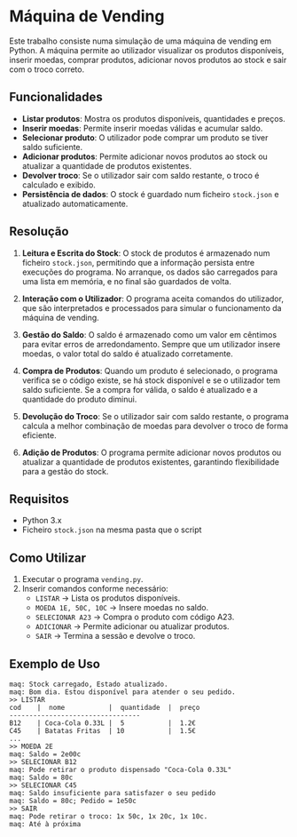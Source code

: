 # Máquina de Vending

Este trabalho consiste numa simulação de uma máquina de vending em Python. A máquina permite ao utilizador visualizar os produtos disponíveis, inserir moedas, comprar produtos, adicionar novos produtos ao stock e sair com o troco correto.

## Funcionalidades

- **Listar produtos**: Mostra os produtos disponíveis, quantidades e preços.
- **Inserir moedas**: Permite inserir moedas válidas e acumular saldo.
- **Selecionar produto**: O utilizador pode comprar um produto se tiver saldo suficiente.
- **Adicionar produtos**: Permite adicionar novos produtos ao stock ou atualizar a quantidade de produtos existentes.
- **Devolver troco**: Se o utilizador sair com saldo restante, o troco é calculado e exibido.
- **Persistência de dados**: O stock é guardado num ficheiro `stock.json` e atualizado automaticamente.

## Resolução

1. **Leitura e Escrita do Stock**: O stock de produtos é armazenado num ficheiro `stock.json`, permitindo que a informação persista entre execuções do programa. No arranque, os dados são carregados para uma lista em memória, e no final são guardados de volta.

2. **Interação com o Utilizador**: O programa aceita comandos do utilizador, que são interpretados e processados para simular o funcionamento da máquina de vending.

3. **Gestão do Saldo**: O saldo é armazenado como um valor em cêntimos para evitar erros de arredondamento. Sempre que um utilizador insere moedas, o valor total do saldo é atualizado corretamente.

4. **Compra de Produtos**: Quando um produto é selecionado, o programa verifica se o código existe, se há stock disponível e se o utilizador tem saldo suficiente. Se a compra for válida, o saldo é atualizado e a quantidade do produto diminui.

5. **Devolução do Troco**: Se o utilizador sair com saldo restante, o programa calcula a melhor combinação de moedas para devolver o troco de forma eficiente.

6. **Adição de Produtos**: O programa permite adicionar novos produtos ou atualizar a quantidade de produtos existentes, garantindo flexibilidade para a gestão do stock.

## Requisitos

- Python 3.x
- Ficheiro `stock.json` na mesma pasta que o script

## Como Utilizar

1. Executar o programa `vending.py`.
2. Inserir comandos conforme necessário:
   - `LISTAR` → Lista os produtos disponíveis.
   - `MOEDA 1E, 50C, 10C` → Insere moedas no saldo.
   - `SELECIONAR A23` → Compra o produto com código A23.
   - `ADICIONAR` → Permite adicionar ou atualizar produtos.
   - `SAIR` → Termina a sessão e devolve o troco.

## Exemplo de Uso

```
maq: Stock carregado, Estado atualizado.
maq: Bom dia. Estou disponível para atender o seu pedido.
>> LISTAR
cod    |  nome           |  quantidade  |  preço
---------------------------------
B12    | Coca-Cola 0.33L |  5           |  1.2€
C45    | Batatas Fritas  | 10           |  1.5€
...
>> MOEDA 2E
maq: Saldo = 2e00c
>> SELECIONAR B12
maq: Pode retirar o produto dispensado "Coca-Cola 0.33L"
maq: Saldo = 80c
>> SELECIONAR C45
maq: Saldo insuficiente para satisfazer o seu pedido
maq: Saldo = 80c; Pedido = 1e50c
>> SAIR
maq: Pode retirar o troco: 1x 50c, 1x 20c, 1x 10c.
maq: Até à próxima
```